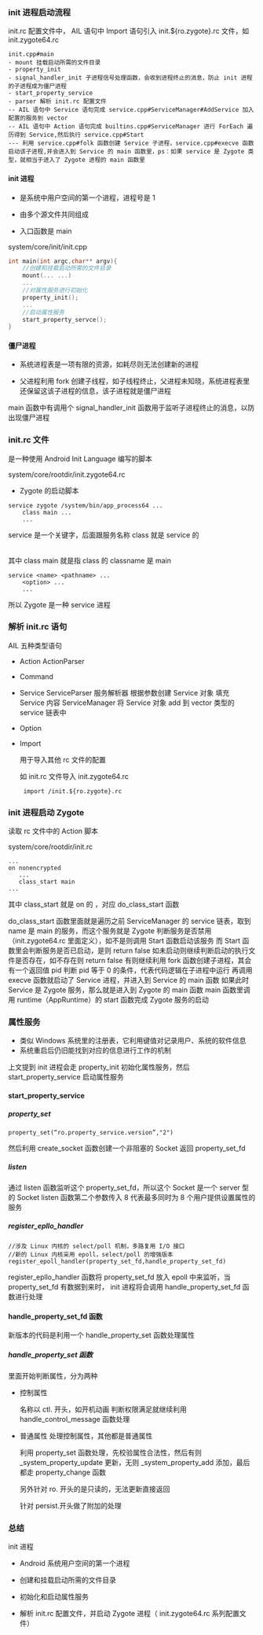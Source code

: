 ### init 进程启动流程

init.rc 配置文件中， AIL 语句中 Import 语句引入  init.${ro.zygote}.rc 文件，如 init.zygote64.rc

```
init.cpp#main
- mount 挂载启动所需的文件目录
- property_init
- signal_handler_init 子进程信号处理函数，会收到进程终止的消息，防止 init 进程的子进程成为僵尸进程
- start_property_service
- parser 解析 init.rc 配置文件
-- AIL 语句中 Service 语句完成 service.cpp#ServiceManager#AddService 加入配置的服务到 vector 
-- AIL 语句中 Action 语句完成 builtins.cpp#ServiceManager 进行 ForEach 遍历得到 Service,然后执行 service.cpp#Start
--- 利用 service.cpp#folk 函数创建 Service 子进程，service.cpp#execve 函数启动该子进程,并会进入到 Service 的 main 函数里，ps：如果 service 是 Zygote 类型，就相当于进入了 Zygote 进程的 main 函数里
```



#### init 进程

- 是系统中用户空间的第一个进程，进程号是 1

- 由多个源文件共同组成

- 入口函数是 main

system/core/init/init.cpp

```c++
int main(int argc,char** argv){
	//创建和挂载启动所需的文件目录
	mount(... ...)
	...
	//对属性服务进行初始化
	property_init();
	...
	//启动属性服务
	start_property_servce();
}
```

#### 僵尸进程

- 系统进程表是一项有限的资源，如耗尽则无法创建新的进程

- 父进程利用 fork 创建子线程，如子线程终止，父进程未知晓，系统进程表里还保留这该子进程的信息，该子进程就是僵尸进程

main 函数中有调用个 signal_handler_init 函数用于监听子进程终止的消息，以防出现僵尸进程

 

### init.rc 文件

是一种使用 Android Init Language 编写的脚本

system/core/rootdir/init.zygote64.rc 

- Zygote 的启动脚本

```
service zygote /system/bin/app_process64 ...
	class main ... 
	... 
```

service 是一个关键字，后面跟服务名称
class 就是 service 的 <option>

其中 class main 就是指 class 的 classname 是 main

```
service <name> <pathname> ...
	<option> ... 
	... 
```

所以 Zygote 是一种 service 进程

### 解析 init.rc 语句

AIL  五种类型语句

- Action
ActionParser

- Command

- Service
ServiceParser 服务解析器
根据参数创建 Service 对象
填充 Service 内容
ServiceManager 将 Service 对象 add 到 vector 类型的 service 链表中

- Option

- Import

  用于导入其他 rc 文件的配置

  如 init.rc 文件导入 init.zygote64.rc

  ```
   import /init.${ro.zygote}.rc
  ```

  

### init 进程启动 Zygote 



读取 rc 文件中的 Action 脚本

system/core/rootdir/init.rc

```
...
on nonencrypted
   ...
   class_start main
...
```

其中 class_start  就是 on 的 <command> ，对应 do_class_start 函数

do_class_start 函数里面就是遍历之前 ServiceManager 的 service 链表，取到 name 是 main 的服务，而这个服务就是 Zygote
判断服务是否禁用（init.zygote64.rc 里面定义），如不是则调用 Start 函数启动该服务
而 Start 函数里会判断服务是否已启动，是则 return false
如未启动则继续判断启动的执行文件是否存在，如不存在则 return false
有则继续利用 fork 函数创建子进程，其会有一个返回值 pid 
判断 pid 等于 0 的条件，代表代码逻辑在子进程中运行
再调用 execve 函数就启动了 Service 进程，并进入到 Service 的 main 函数
如果此时 Service 是 Zygote 服务，那么就是进入到  Zygote 的 main 函数
main 函数里调用 runtime（AppRuntime）的 start 函数完成 Zygote 服务的启动

 

### 属性服务

- 类似 Windows 系统里的注册表，它利用键值对记录用户、系统的软件信息
- 系统重启后仍旧能找到对应的信息进行工作的机制

上文提到 init 进程会走 property_init 初始化属性服务，然后 start_property_service 启动属性服务

#### start_property_service

##### property_set

```
property_set(“ro.property_service.version”,"2")
```

然后利用 create_socket 函数创建一个非阻塞的 Socket 返回 property_set_fd

##### listen

通过 listen 函数监听这个 property_set_fd，所以这个 Socket 是一个 server 型的 Socket
listen 函数第二个参数传入 8 代表最多同时为 8 个用户提供设置属性的服务

##### register_epllo_handler

```
//涉及 Linux 内核的 select/poll 机制，多路复用 I/O 接口
//新的 Linux 内核采用 epoll，select/poll 的增强版本
register_epoll_handler(property_set_fd,handle_property_set_fd)
```

register_epllo_handler 函数将 property_set_fd 放入 epoll 中来监听，当 property_set_fd 有数据到来时，
init 进程将会调用 handle_property_set_fd 函数进行处理

#### handle_property_set_fd 函数

新版本的代码是利用一个 handle_property_set 函数处理属性

##### handle_property_set 函数

里面开始判断属性，分为两种

- 控制属性

  名称以 ctl. 开头，如开机动画
  判断权限满足就继续利用 handle_control_message 函数处理

- 普通属性
  处理控制属性，其他都是普通属性

  利用 property_set 函数处理，先校验属性合法性，然后有则 _system_property_update 更新，无则 _system_property_add 添加，最后都走 property_change 函数

  另外针对 ro. 开头的是只读的，无法更新直接返回

  针对 persist.开头做了附加的处理

  



### 总结

init 进程

- Android 系统用户空间的第一个进程

- 创建和挂载启动所需的文件目录

- 初始化和启动属性服务

- 解析 init.rc 配置文件，并启动 Zygote 进程（ init.zygote64.rc 系列配置文件）

